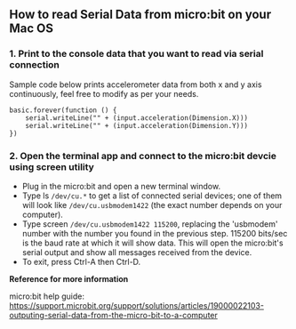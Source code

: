 

## How to read Serial Data from micro:bit on your Mac OS

### 1. Print to the console data that you want to read via serial connection

Sample code below prints accelerometer data from both x and y axis continuously, feel free to modify as per your needs.

```
basic.forever(function () {
    serial.writeLine("" + (input.acceleration(Dimension.X)))
    serial.writeLine("" + (input.acceleration(Dimension.Y)))
})
```

### 2. Open the terminal app and connect to the micro:bit devcie using screen utility

- Plug in the micro:bit and open a new terminal window. 
- Type ls `/dev/cu.*` to get a list of connected serial devices; one of them will look like `/dev/cu.usbmodem1422` (the exact number depends on your computer).
- Type screen `/dev/cu.usbmodem1422 115200`, replacing the 'usbmodem' number with the number you found in the previous step. 115200 bits/sec is the baud rate at which it will show data. This will open the micro:bit's serial output and show all messages received from the device. 
- To exit, press Ctrl-A then Ctrl-D.

**Reference for more information**

micro:bit help guide: https://support.microbit.org/support/solutions/articles/19000022103-outputing-serial-data-from-the-micro-bit-to-a-computer

